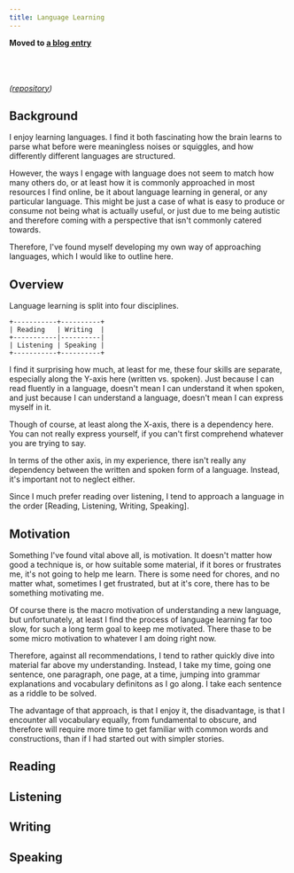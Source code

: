 ```yaml
---
title: Language Learning
---
```


__Moved to [a blog entry](https://garbaz.github.io/Blog/2022/03/20/Modelling-Agent-Model.html)__
<br><br><br><br>


_([repository](https://github.com/Garbaz/LanguageLearning))_

## Background

I enjoy learning languages. I find it both fascinating how the brain learns to parse what before were meaningless noises or squiggles, and how differently different languages are structured.

However, the ways I engage with language does not seem to match how many others do, or at least how it is commonly approached in most resources I find online, be it about language learning in general, or any particular language. This might be just a case of what is easy to produce or consume not being what is actually useful, or just due to me being autistic and therefore coming with a perspective that isn't commonly catered towards.

Therefore, I've found myself developing my own way of approaching languages, which I would like to outline here.

## Overview

Language learning is split into four disciplines.

```
+-----------+----------+
| Reading   | Writing  |
+-----------|----------|
| Listening | Speaking |
+-----------+----------+
```

I find it surprising how much, at least for me, these four skills are separate, especially along the Y-axis here (written vs. spoken). Just because I can read fluently in a language, doesn't mean I can understand it when spoken, and just because I can understand a language, doesn't mean I can express myself in it.

Though of course, at least along the X-axis, there is a dependency here. You can not really express yourself, if you can't first comprehend whatever you are trying to say.

In terms of the other axis, in my experience, there isn't really any dependency between the written and spoken form of a language. Instead, it's important not to neglect either.

Since I much prefer reading over listening, I tend to approach a language in the order [Reading, Listening, Writing, Speaking].

## Motivation

Something I've found vital above all, is motivation. It doesn't matter how good a technique is, or how suitable some material, if it bores or frustrates me, it's not going to help me learn. There is some need for chores, and no matter what, sometimes I get frustrated, but at it's core, there has to be something motivating me.

Of course there is the macro motivation of understanding a new language, but unfortunately, at least I find the process of language learning far too slow, for such a long term goal to keep me motivated. There thase to be some micro motivation to whatever I am doing right now.

Therefore, against all recommendations, I tend to rather quickly dive into material far above my understanding. Instead, I take my time, going one sentence, one paragraph, one page, at a time, jumping into grammar explanations and vocabulary definitons as I go along. I take each sentence as a riddle to be solved.

The advantage of that approach, is that I enjoy it, the disadvantage, is that I encounter all vocabulary equally, from fundamental to obscure, and therefore will require more time to get familiar with common words and constructions, than if I had started out with simpler stories.

## Reading

## Listening

## Writing

## Speaking
